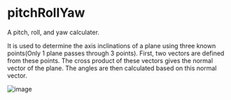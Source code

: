 # pitchRollYaw
A pitch, roll, and yaw calculater.

It is used to determine the axis inclinations of a plane using three known points(Only 1 plane passes through 3 points). First, two vectors are defined from these points. The cross product of these vectors gives the normal vector of the plane. The angles are then calculated based on this normal vector.

![image](https://github.com/user-attachments/assets/b7709201-3914-4341-a411-661390b70225)

